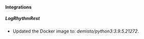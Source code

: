 
#### Integrations
##### LogRhythmRest
- Updated the Docker image to: *demisto/python3:3.9.5.21272*.

